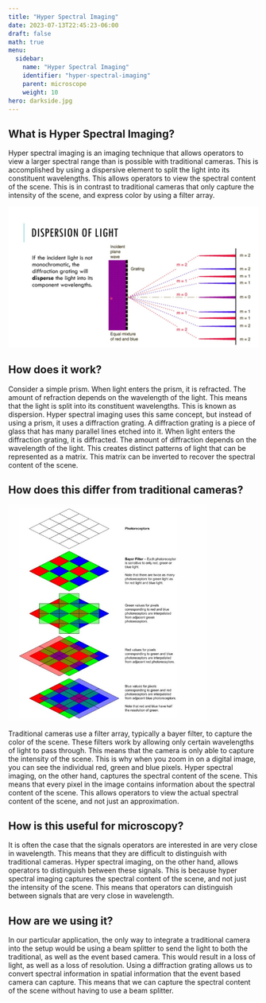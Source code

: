 ```yaml
---
title: "Hyper Spectral Imaging"
date: 2023-07-13T22:45:23-06:00
draft: false
math: true
menu:
  sidebar:
    name: "Hyper Spectral Imaging"
    identifier: "hyper-spectral-imaging"
    parent: microscope
    weight: 10
hero: darkside.jpg
---
```


## What is Hyper Spectral Imaging?

Hyper spectral imaging is an imaging technique that allows operators to view a larger spectral range than is possible with traditional cameras. This is accomplished by using a dispersive element to split the light into its constituent wavelengths. This allows operators to view the spectral content of the scene. This is in contrast to traditional cameras that only capture the intensity of the scene, and express color by using a filter array.

<div class="right">
<img src="diffraction_grating.jpg" alt="Diffraction Grating" width="600">
</div>

## How does it work?

Consider a simple prism. When light enters the prism, it is refracted. The amount of refraction depends on the wavelength of the light. This means that the light is split into its constituent wavelengths. This is known as dispersion. Hyper spectral imaging uses this same concept, but instead of using a prism, it uses a diffraction grating. A diffraction grating is a piece of glass that has many parallel lines etched into it. When light enters the diffraction grating, it is diffracted. The amount of diffraction depends on the wavelength of the light. This creates distinct patterns of light that can be represented as a matrix. This matrix can be inverted to recover the spectral content of the scene.

## How does this differ from traditional cameras?

<div class="left">
  <img src="bayer.png" alt="Bayer Filter" width="400">
</div>

Traditional cameras use a filter array, typically a bayer filter, to capture the color of the scene. These filters work by allowing only certain wavelengths of light to pass through. This means that the camera is only able to capture the intensity of the scene. This is why when you zoom in on a digital image, you can see the individual red, green and blue pixels. Hyper spectral imaging, on the other hand, captures the spectral content of the scene. This means that every pixel in the image contains information about the spectral content of the scene. This allows operators to view the actual spectral content of the scene, and not just an approximation.

## How is this useful for microscopy?

It is often the case that the signals operators are interested in are very close in wavelength. This means that they are difficult to distinguish with traditional cameras. Hyper spectral imaging, on the other hand, allows operators to distinguish between these signals. This is because hyper spectral imaging captures the spectral content of the scene, and not just the intensity of the scene. This means that operators can distinguish between signals that are very close in wavelength.

## How are we using it?

In our particular application, the only way to integrate a traditional camera into the setup would be using a beam splitter to send the light to both the traditional, as well as the event based camera. This would result in a loss of light, as well as a loss of resolution. Using a diffraction grating allows us to convert spectral information in spatial information that the event based camera can capture. This means that we can capture the spectral content of the scene without having to use a beam splitter.
